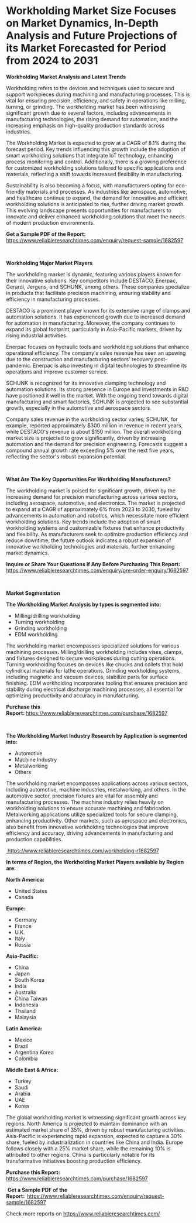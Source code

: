 <p><h1>Workholding Market Size Focuses on Market Dynamics, In-Depth Analysis and Future Projections of its Market Forecasted for Period from 2024 to 2031</h1></p><p><strong>Workholding Market Analysis and Latest Trends</strong></p>
<p><p>Workholding refers to the devices and techniques used to secure and support workpieces during machining and manufacturing processes. This is vital for ensuring precision, efficiency, and safety in operations like milling, turning, or grinding. The workholding market has been witnessing significant growth due to several factors, including advancements in manufacturing technologies, the rising demand for automation, and the increasing emphasis on high-quality production standards across industries.</p><p>The Workholding Market is expected to grow at a CAGR of 8.1% during the forecast period. Key trends influencing this growth include the adoption of smart workholding solutions that integrate IoT technology, enhancing process monitoring and control. Additionally, there is a growing preference for customized workholding solutions tailored to specific applications and materials, reflecting a shift towards increased flexibility in manufacturing.</p><p>Sustainability is also becoming a focus, with manufacturers opting for eco-friendly materials and processes. As industries like aerospace, automotive, and healthcare continue to expand, the demand for innovative and efficient workholding solutions is anticipated to rise, further driving market growth. This evolving landscape presents opportunities for manufacturers to innovate and deliver enhanced workholding solutions that meet the needs of modern production environments.</p></p>
<p><strong>Get a Sample PDF of the Report:&nbsp;</strong> <a href="https://www.reliableresearchtimes.com/enquiry/request-sample/1682597?utm_campaign=2006&utm_medium=2&utm_source=Github&utm_content=ia&utm_term=30122024&utm_id=workholding">https://www.reliableresearchtimes.com/enquiry/request-sample/1682597</a></p>
<p>&nbsp;</p>
<p><strong>Workholding Major Market Players</strong></p>
<p><p>The workholding market is dynamic, featuring various players known for their innovative solutions. Key competitors include DESTACO, Enerpac, Gerardi, Jergens, and SCHUNK, among others. These companies specialize in products that facilitate precision machining, ensuring stability and efficiency in manufacturing processes.</p><p>DESTACO is a prominent player known for its extensive range of clamps and automation solutions. It has experienced growth due to increased demand for automation in manufacturing. Moreover, the company continues to expand its global footprint, particularly in Asia-Pacific markets, driven by rising industrial activities.</p><p>Enerpac focuses on hydraulic tools and workholding solutions that enhance operational efficiency. The company's sales revenue has seen an upswing due to the construction and manufacturing sectors' recovery post-pandemic. Enerpac is also investing in digital technologies to streamline its operations and improve customer service.</p><p>SCHUNK is recognized for its innovative clamping technology and automation solutions. Its strong presence in Europe and investments in R&D have positioned it well in the market. With the ongoing trend towards digital manufacturing and smart factories, SCHUNK is projected to see substantial growth, especially in the automotive and aerospace sectors.</p><p>Company sales revenue in the workholding sector varies; SCHUNK, for example, reported approximately $300 million in revenue in recent years, while DESTACO's revenue is about $150 million. The overall workholding market size is projected to grow significantly, driven by increasing automation and the demand for precision engineering. Forecasts suggest a compound annual growth rate exceeding 5% over the next five years, reflecting the sector's robust expansion potential.</p></p>
<p>&nbsp;</p>
<p><strong>What Are The Key Opportunities For Workholding Manufacturers?</strong></p>
<p><p>The workholding market is poised for significant growth, driven by the increasing demand for precision manufacturing across various sectors, including aerospace, automotive, and electronics. The market is projected to expand at a CAGR of approximately 6% from 2023 to 2030, fueled by advancements in automation and robotics, which necessitate more efficient workholding solutions. Key trends include the adoption of smart workholding systems and customizable fixtures that enhance productivity and flexibility. As manufacturers seek to optimize production efficiency and reduce downtime, the future outlook indicates a robust expansion of innovative workholding technologies and materials, further enhancing market dynamics.</p></p>
<p><strong>Inquire or Share Your Questions If Any Before Purchasing This Report:</strong> <a href="https://www.reliableresearchtimes.com/enquiry/pre-order-enquiry/1682597?utm_campaign=2006&utm_medium=2&utm_source=Github&utm_content=ia&utm_term=30122024&utm_id=workholding">https://www.reliableresearchtimes.com/enquiry/pre-order-enquiry/1682597</a></p>
<p>&nbsp;</p>
<p><strong>Market Segmentation</strong></p>
<p><strong>The Workholding Market Analysis by types is segmented into:</strong></p>
<p><ul><li>Milling/drilling workholding</li><li>Turning workholding</li><li>Grinding workholding</li><li>EDM workholding</li></ul></p>
<p><p>The workholding market encompasses specialized solutions for various machining processes. Milling/drilling workholding includes vises, clamps, and fixtures designed to secure workpieces during cutting operations. Turning workholding focuses on devices like chucks and collets that hold cylindrical materials for lathe operations. Grinding workholding systems, including magnetic and vacuum devices, stabilize parts for surface finishing. EDM workholding incorporates tooling that ensures precision and stability during electrical discharge machining processes, all essential for optimizing productivity and accuracy in manufacturing.</p></p>
<p><strong>Purchase this Report:&nbsp;</strong><a href="https://www.reliableresearchtimes.com/purchase/1682597?utm_campaign=2006&utm_medium=2&utm_source=Github&utm_content=ia&utm_term=30122024&utm_id=workholding">https://www.reliableresearchtimes.com/purchase/1682597</a></p>
<p>&nbsp;</p>
<p><strong>The Workholding Market Industry Research by Application is segmented into:</strong></p>
<p><ul><li>Automotive</li><li>Machine Industry</li><li>Metalworking</li><li>Others</li></ul></p>
<p><p>The workholding market encompasses applications across various sectors, including automotive, machine industries, metalworking, and others. In the automotive sector, precision fixtures are vital for assembly and manufacturing processes. The machine industry relies heavily on workholding solutions to ensure accurate machining and fabrication. Metalworking applications utilize specialized tools for secure clamping, enhancing productivity. Other markets, such as aerospace and electronics, also benefit from innovative workholding technologies that improve efficiency and accuracy, driving advancements in manufacturing and production capabilities.</p></p>
<p><a href="https://www.reliableresearchtimes.com/workholding-r1682597?utm_campaign=2006&utm_medium=2&utm_source=Github&utm_content=ia&utm_term=30122024&utm_id=workholding">&nbsp;https://www.reliableresearchtimes.com/workholding-r1682597</a></p>
<p><strong>In terms of Region, the Workholding Market Players available by Region are:</strong></p>
<p>
    <p> <strong> North America: </strong>
        <ul>
            <li>United States</li>
            <li>Canada</li>
        </ul>
        </p> 
    <p> <strong> Europe: </strong>
        <ul>
            <li>Germany</li>
            <li>France</li>
            <li>U.K.</li>
            <li>Italy</li>
            <li>Russia</li>
        </ul>
        </p> 
    <p> <strong> Asia-Pacific: </strong>
        <ul>
            <li>China</li>
            <li>Japan</li>
            <li>South Korea</li>
            <li>India</li>
            <li>Australia</li>
            <li>China Taiwan</li>
            <li>Indonesia</li>
            <li>Thailand</li>
            <li>Malaysia</li>
        </ul>
        </p> 
    <p> <strong> Latin America: </strong>
        <ul>
            <li>Mexico</li>
            <li>Brazil</li>
            <li>Argentina Korea</li>
            <li>Colombia</li>
        </ul>
        </p> 
    <p> <strong> Middle East & Africa: </strong>
        <ul>
            <li>Turkey</li>
            <li>Saudi</li>
            <li>Arabia</li>
            <li>UAE</li>
            <li>Korea</li>
        </ul>
    </p>
    </p>
<p><p>The global workholding market is witnessing significant growth across key regions. North America is projected to maintain dominance with an estimated market share of 35%, driven by robust manufacturing activities. Asia-Pacific is experiencing rapid expansion, expected to capture a 30% share, fueled by industrialization in countries like China and India. Europe follows closely with a 25% market share, while the remaining 10% is attributed to other regions. China is particularly notable for its transformative initiatives boosting production efficiency.</p></p>
<p><strong>Purchase this Report: </strong><a href="https://www.reliableresearchtimes.com/purchase/1682597?utm_campaign=2006&utm_medium=2&utm_source=Github&utm_content=ia&utm_term=30122024&utm_id=workholding">https://www.reliableresearchtimes.com/purchase/1682597</a></p>
<p>&nbsp;<strong>Get a Sample PDF of the Report:&nbsp;&nbsp;</strong><a href="https://www.reliableresearchtimes.com/enquiry/request-sample/1682597?utm_campaign=2006&utm_medium=2&utm_source=Github&utm_content=ia&utm_term=30122024&utm_id=workholding">https://www.reliableresearchtimes.com/enquiry/request-sample/1682597</a></p>
<p><strong></strong></p>
<p>Check more reports on <a href="https://www.reliableresearchtimes.com/?utm_campaign=2006&utm_medium=2&utm_source=Github&utm_content=ia&utm_term=30122024&utm_id=workholding">https://www.reliableresearchtimes.com/</a></p>